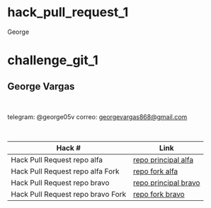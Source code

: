 # hack_pull_request_1
George
# challenge_git_1

## George Vargas
<br/>

telegram: @george05v
correo: georgevargas868@gmail.com

<br/>


| Hack # | Link |
| ------ | ------ |
| Hack Pull Request repo alfa | [repo principal alfa](https://github.com/DavidCodec/hg_1_alfa) |
| Hack Pull Request repo alfa Fork| [repo fork alfa](https://github.com/ydaco7/hg_1_alfa) |
| Hack Pull Request repo bravo| [repo principal bravo](https://github.com/ydaco7/hg_1_bravo) |
| Hack Pull Request repo bravo Fork| [repo fork bravo](https://github.com/DavidCodec/hg_1_bravo) |
